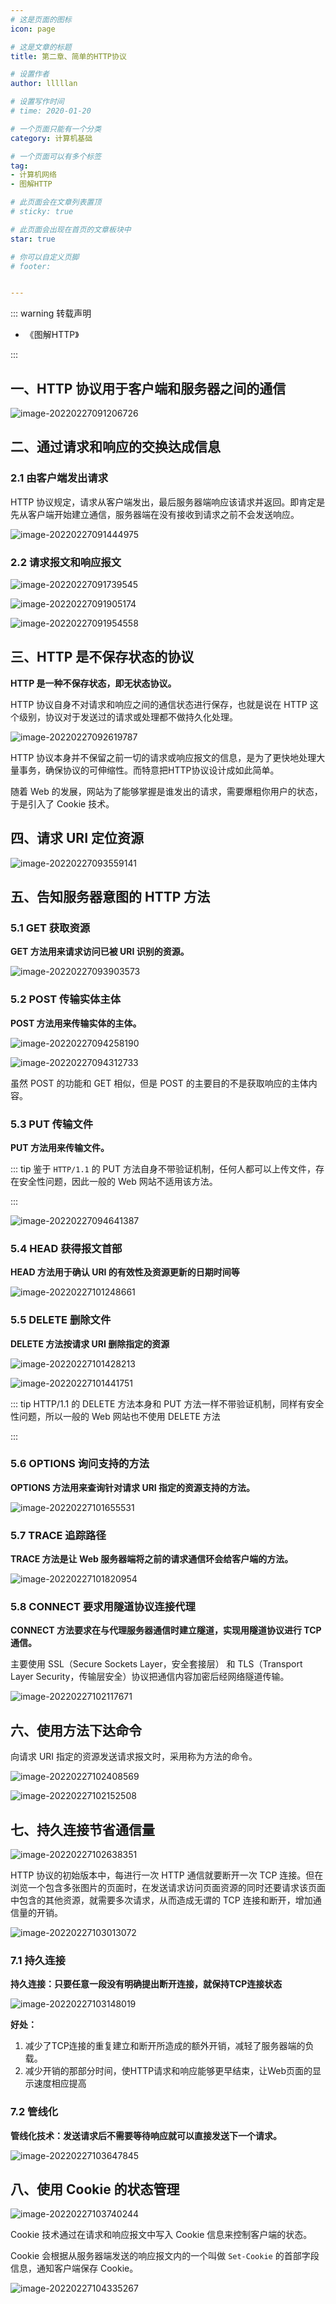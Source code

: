 ```yaml
---
# 这是页面的图标
icon: page

# 这是文章的标题
title: 第二章、简单的HTTP协议

# 设置作者
author: lllllan

# 设置写作时间
# time: 2020-01-20

# 一个页面只能有一个分类
category: 计算机基础

# 一个页面可以有多个标签
tag:
- 计算机网络
- 图解HTTP

# 此页面会在文章列表置顶
# sticky: true

# 此页面会出现在首页的文章板块中
star: true

# 你可以自定义页脚
# footer: 


---
```




::: warning 转载声明

- 《图解HTTP》 

:::



## 一、HTTP 协议用于客户端和服务器之间的通信



![image-20220227091206726](README.assets/image-20220227091206726.png)



## 二、通过请求和响应的交换达成信息



### 2.1 由客户端发出请求

HTTP 协议规定，请求从客户端发出，最后服务器端响应该请求并返回。即肯定是先从客户端开始建立通信，服务器端在没有接收到请求之前不会发送响应。

![image-20220227091444975](README.assets/image-20220227091444975.png)



### 2.2 请求报文和响应报文

![image-20220227091739545](README.assets/image-20220227091739545.png)

![image-20220227091905174](README.assets/image-20220227091905174.png)

![image-20220227091954558](README.assets/image-20220227091954558.png)



## 三、HTTP 是不保存状态的协议

**HTTP 是一种不保存状态，即无状态协议。**

HTTP 协议自身不对请求和响应之间的通信状态进行保存，也就是说在 HTTP 这个级别，协议对于发送过的请求或处理都不做持久化处理。

![image-20220227092619787](README.assets/image-20220227092619787.png)

HTTP 协议本身并不保留之前一切的请求或响应报文的信息，是为了更快地处理大量事务，确保协议的可伸缩性。而特意把HTTP协议设计成如此简单。

随着 Web 的发展，网站为了能够掌握是谁发出的请求，需要爆粗你用户的状态，于是引入了 Cookie  技术。



## 四、请求 URI 定位资源

![image-20220227093559141](README.assets/image-20220227093559141.png)



## 五、告知服务器意图的 HTTP 方法



### 5.1 GET 获取资源

**GET 方法用来请求访问已被 URI 识别的资源。**

![image-20220227093903573](README.assets/image-20220227093903573.png)



### 5.2 POST 传输实体主体

**POST 方法用来传输实体的主体。**

![image-20220227094258190](README.assets/image-20220227094258190.png)

![image-20220227094312733](README.assets/image-20220227094312733.png)

虽然 POST 的功能和 GET 相似，但是 POST 的主要目的不是获取响应的主体内容。



### 5.3 PUT 传输文件

**PUT 方法用来传输文件。**



::: tip 鉴于 `HTTP/1.1` 的 PUT 方法自身不带验证机制，任何人都可以上传文件，存在安全性问题，因此一般的 Web 网站不适用该方法。

:::



![image-20220227094641387](README.assets/image-20220227094641387.png)



### 5.4 HEAD 获得报文首部

**HEAD 方法用于确认 URI 的有效性及资源更新的日期时间等**

![image-20220227101248661](README.assets/image-20220227101248661.png)



### 5.5 DELETE 删除文件

**DELETE 方法按请求 URI 删除指定的资源**

![image-20220227101428213](README.assets/image-20220227101428213.png)

![image-20220227101441751](README.assets/image-20220227101441751.png)

::: tip HTTP/1.1 的 DELETE 方法本身和 PUT 方法一样不带验证机制，同样有安全性问题，所以一般的 Web 网站也不使用 DELETE 方法

:::



### 5.6 OPTIONS 询问支持的方法

**OPTIONS 方法用来查询针对请求 URI 指定的资源支持的方法。**

![image-20220227101655531](README.assets/image-20220227101655531.png)



### 5.7 TRACE 追踪路径

**TRACE 方法是让 Web 服务器端将之前的请求通信环会给客户端的方法。**

![image-20220227101820954](README.assets/image-20220227101820954.png)



### 5.8 CONNECT 要求用隧道协议连接代理

**CONNECT 方法要求在与代理服务器通信时建立隧道，实现用隧道协议进行 TCP 通信。**

主要使用 SSL（Secure Sockets Layer，安全套接层） 和 TLS（Transport Layer Security，传输层安全）协议把通信内容加密后经网络隧道传输。

![image-20220227102117671](README.assets/image-20220227102117671.png)



## 六、使用方法下达命令

向请求 URI 指定的资源发送请求报文时，采用称为方法的命令。

![image-20220227102408569](README.assets/image-20220227102408569.png)

![image-20220227102152508](README.assets/image-20220227102152508.png)



## 七、持久连接节省通信量

![image-20220227102638351](README.assets/image-20220227102638351.png)

HTTP 协议的初始版本中，每进行一次 HTTP 通信就要断开一次 TCP 连接。但在浏览一个包含多张图片的页面时，在发送请求访问页面资源的同时还要请求该页面中包含的其他资源，就需要多次请求，从而造成无谓的 TCP 连接和断开，增加通信量的开销。

![image-20220227103013072](README.assets/image-20220227103013072.png)



### 7.1 持久连接

**持久连接：只要任意一段没有明确提出断开连接，就保持TCP连接状态**

![image-20220227103148019](README.assets/image-20220227103148019.png)

**好处：**

1. 减少了TCP连接的重复建立和断开所造成的额外开销，减轻了服务器端的负载。
2. 减少开销的那部分时间，使HTTP请求和响应能够更早结束，让Web页面的显示速度相应提高



### 7.2 管线化

**管线化技术：发送请求后不需要等待响应就可以直接发送下一个请求。**

![image-20220227103647845](README.assets/image-20220227103647845.png)



## 八、使用 Cookie 的状态管理

![image-20220227103740244](README.assets/image-20220227103740244.png)

Cookie 技术通过在请求和响应报文中写入 Cookie 信息来控制客户端的状态。

Cookie 会根据从服务器端发送的响应报文内的一个叫做 `Set-Cookie` 的首部字段信息，通知客户端保存 Cookie。

![image-20220227104335267](README.assets/image-20220227104335267.png)

